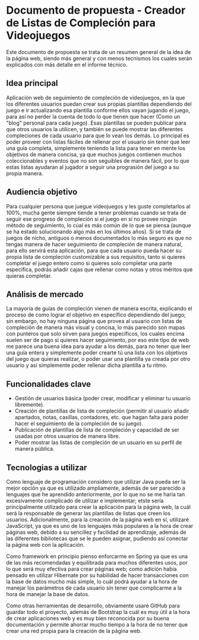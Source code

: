 # Documento de propuesta - Creador de Listas de Compleción para Videojuegos

Este documento de propuesta se trata de un resumen general de la idea de la página web, siendo más general y con menos tecnismos los cuales serán explicados con más detalle en el informe técnico.

## Idea principal

Aplicación web de seguimiento de compleción de videojuegos, en la que los diferentes usuarios puedan crear sus propias plantillas dependiendo del juego e ir actualizando esa plantilla conforme ellos vayan jugando el juego, para así no perder la cuenta de todo lo que tienen que hacer (Como un "blog" personal para cada juego). Esas plantillas se pueden publicar para que otros usuarios la utilicen, y también se puede mostrar las diferentes compleciones de cada usuario para que lo vean los demás. Lo principal es poder proveer con listas fáciles de rellenar por el usuario sin tener que leer una guía completa, simplemente teniendo la lista para tener en mente los objetivos de manera concisa, ya que muchos juegos contienen muchos coleccionables y eventos que no son seguibles de manera fácil, por lo que estas listas ayudaran al jugador a seguir una prograsión del juego a su propia manera.

## Audiencia objetivo

Para cualquier persona que juegue videojuegos y les guste completarlos al 100%, mucha gente siempre tiende a tener problemas cuando se trata de seguir ese progreso de compleción si el juego en sí no provee ningún método de seguimiento, lo cúal es más común de lo que se piensa (aunque se ha estado solucionando algo más en los últimos años). Si se trata de juegos de nicho, antiguos o menos documentados lo más seguro es que no tengas manera de hacer seguimiento de compleción de manera natural, para ello servirá esta aplicación, para que cada usuario pueda hacer su propia lista de compleción customizable a sus requisitos, tanto si quieres completar el juego entero como si quieres solo completar una parte específica, podrás añadir cajas que rellenar como notas y otros méritos que quieras completar.

## Análisis de mercado

La mayoría de guías de compleción vienen de manera escrita, explicando el proceso de como lograr el objetivo en específico dependiendo del juego; sin embargo, no hay ninguna página que provea al usuario con listas de compleción de manera más visual y concisa, lo más parecido son mapas con punteros que solo sirven para juegos específicos, los cuales encima suelen ser de pago si quieres hacer seguimiento, por eso este tipo de web me parece una buena idea para ayudar a los demás, para no tener que leer una guía entera y simplemente poder crearte tú una lista con los objetivos del juego que quieras realizar, o poder usar una plantilla ya creada por otro usuario y así simplemente poder rellenar dicha plantilla a tu ritmo. 

## Funcionalidades clave

- Gestión de usuarios básica (poder crear, modificar y eliminar tu usuario libremente).
- Creación de plantillas de lista de compleción (permitir al usuario añadir apartados, notas, casillas, contadores, etc. que hagan falta para poder hacer el seguimiento de la compleción de su juego).
- Publicación de plantillas de lista de compleción y capacidad de ser usadas por otros usuarios de manera libre.
- Poder mostrar las listas de compleción de un usuario en su perfil de manera pública.

## Tecnologias a utilizar
 
Como lenguaje de programación considero que utilizar Java pueda ser la mejor opción ya que es utilizado ampliamente, además de ser parecido a lenguajes que he aprendido anteriormente, por lo que no se me haría tan excesivamente complicado de utilizar e implementar; etste sería principalmente utilizado para crear la aplicación para la página web, la cuál será la responsable de generar las plantillas de listas que creen los usuarios. Adicionalmente, para la creación de la página web en sí, utilizaré JavaScript, ya que es uno de los lenguajes más populares a la hora de crear páginas web, debido a su sencillez y facilidad de aprendizaje, además de las diferentes bibliotecas que se le pueden asignar, pudiendo así conectar la página web con la aplicación.

Como framework en principio pienso enforcarme en Spring ya que es una de las más recomendadas y equilibrada para muchos diferentes usos, por lo que será muy efectiva para crear páginas web; como adición habia pensado en utilizar Hibernate por su habilidad de hacer transacciones con la base de datos mucho más simple, lo cuál podrá ayudar a la hora de manejar los parámetros de cada usuario sin tener que complicarme a la hora de manejar la base de datos.

Como otras herramientas de desarrollo, obviamente usaré GitHub para guardar todo el proyecto, además de Bootstrap la cuál es muy útil a la hora de crear aplicaciones web y es muy bien reconocida por su buena documentación y permite ahorrar mucho tiempo a la hora de no tener que crear una red propia para la creación de la página web.
